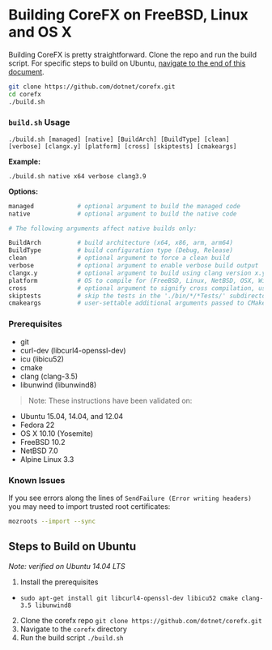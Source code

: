 Building CoreFX on FreeBSD, Linux and OS X
==========================================

Building CoreFX is pretty straightforward. Clone the repo and run the build script.  For specific steps to build on Ubuntu, [navigate to the end of this document](#steps-to-build-on-ubuntu).

```bash
git clone https://github.com/dotnet/corefx.git
cd corefx
./build.sh
```

### `build.sh` Usage
 `./build.sh [managed] [native] [BuildArch] [BuildType] [clean] [verbose] [clangx.y] [platform] [cross] [skiptests] [cmakeargs]`

**Example:**

`./build.sh native x64 verbose clang3.9`

**Options:**

```bash
managed            # optional argument to build the managed code
native             # optional argument to build the native code

# The following arguments affect native builds only:

BuildArch          # build architecture (x64, x86, arm, arm64)
BuildType          # build configuration type (Debug, Release)
clean              # optional argument to force a clean build
verbose            # optional argument to enable verbose build output
clangx.y           # optional argument to build using clang version x.y
platform           # OS to compile for (FreeBSD, Linux, NetBSD, OSX, Windows)
cross              # optional argument to signify cross compilation, uses ROOTFS_DIR environment variable if set
skiptests          # skip the tests in the './bin/*/*Tests/' subdirectory
cmakeargs          # user-settable additional arguments passed to CMake
```

### Prerequisites

* git
* curl-dev (libcurl4-openssl-dev)
* icu (libicu52)
* cmake
* clang (clang-3.5)
* libunwind (libunwind8)

> Note: These instructions have been validated on:
* Ubuntu 15.04, 14.04, and 12.04
* Fedora 22
* OS X 10.10 (Yosemite)
* FreeBSD 10.2
* NetBSD 7.0
* Alpine Linux 3.3

### Known Issues
If you see errors along the lines of `SendFailure (Error writing headers)` you may need to import trusted root certificates:

```sh
mozroots --import --sync
```

## Steps to Build on Ubuntu

*Note: verified on Ubuntu 14.04 LTS*

1. Install the prerequisites
 * `sudo apt-get install git libcurl4-openssl-dev libicu52 cmake clang-3.5 libunwind8`
2. Clone the corefx repo `git clone https://github.com/dotnet/corefx.git`
3. Navigate to the `corefx` directory 
4. Run the build script `./build.sh`